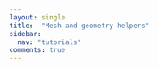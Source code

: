 ```yaml
---
layout: single
title:  "Mesh and geometry helpers"
sidebar:
  nav: "tutorials"
comments: true
---
```



